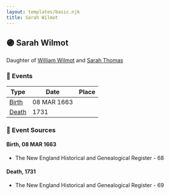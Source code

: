 ```yaml
---
layout: templates/basic.njk
title: Sarah Wilmot
---
```

## 🟣 Sarah Wilmot

Daughter of [William Wilmot](/people/4/47205976) and [Sarah Thomas](/people/2/28506175)

### 📆 Events

Type | Date | Place
------ | ------ | ------
[Birth](#event-event-2) | 08 MAR 1663 |
[Death](#event-event-3) | 1731 |

### 📰 Event Sources

#### <a id="event-event-2"></a> Birth, 08 MAR 1663
* The New England Historical and Genealogical Register  - 68

#### <a id="event-event-3"></a> Death, 1731
* The New England Historical and Genealogical Register  - 69